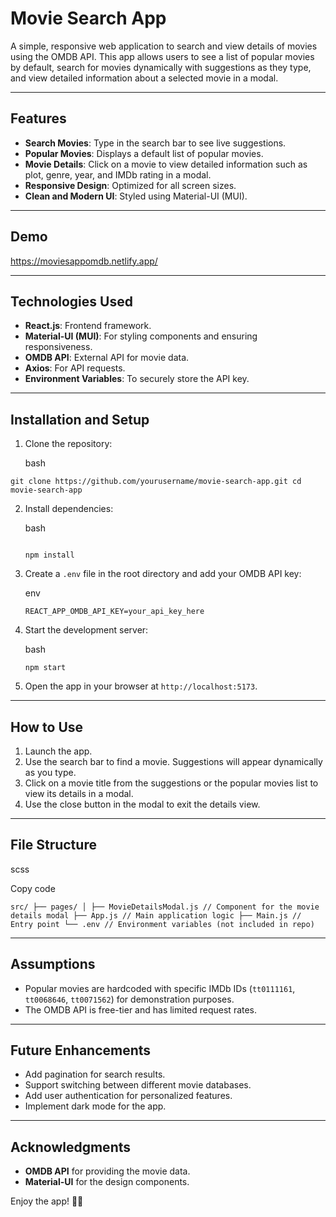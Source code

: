 <!DOCTYPE html>
<html>

<head>
  <meta charset="utf-8">
  <meta name="viewport" content="width=device-width, initial-scale=1.0">

  <link rel="stylesheet" href="https://stackedit.io/style.css" />
</head>

<body class="stackedit">
  <div class="stackedit__html"><h1 id="movie-search-app">Movie Search App</h1>
<p>A simple, responsive web application to search and view details of movies using the OMDB API. This app allows users to see a list of popular movies by default, search for movies dynamically with suggestions as they type, and view detailed information about a selected movie in a modal.</p>
<hr>
<h2 id="features"><strong>Features</strong></h2>
<ul>
<li><strong>Search Movies</strong>: Type in the search bar to see live suggestions.</li>
<li><strong>Popular Movies</strong>: Displays a default list of popular movies.</li>
<li><strong>Movie Details</strong>: Click on a movie to view detailed information such as plot, genre, year, and IMDb rating in a modal.</li>
<li><strong>Responsive Design</strong>: Optimized for all screen sizes.</li>
<li><strong>Clean and Modern UI</strong>: Styled using Material-UI (MUI).</li>
</ul>
<hr>
<h2 id="demo"><strong>Demo</strong></h2>
<p><a href="https://moviesappomdb.netlify.app/">https://moviesappomdb.netlify.app/</a></p>
<hr>
<h2 id="technologies-used"><strong>Technologies Used</strong></h2>
<ul>
<li><strong>React.js</strong>: Frontend framework.</li>
<li><strong>Material-UI (MUI)</strong>: For styling components and ensuring responsiveness.</li>
<li><strong>OMDB API</strong>: External API for movie data.</li>
<li><strong>Axios</strong>: For API requests.</li>
<li><strong>Environment Variables</strong>: To securely store the API key.</li>
</ul>
<hr>
<h2 id="installation-and-setup"><strong>Installation and Setup</strong></h2>
<ol>
<li>
<p>Clone the repository:</p>
<p>bash</p>
</li>
</ol>
<p><code>git clone https://github.com/yourusername/movie-search-app.git cd movie-search-app</code></p>
<ol start="2">
<li>
<p>Install dependencies:</p>
<p>bash</p>
<pre><code>
npm install
</code></pre>
</li>
<li>
<p>Create a <code>.env</code> file in the root directory and add your OMDB API key:</p>
<p>env</p>
<p><code>REACT_APP_OMDB_API_KEY=your_api_key_here</code></p>
</li>
<li>
<p>Start the development server:</p>
<p>bash</p>
<p><code>npm start</code></p>
</li>
<li>
<p>Open the app in your browser at <code>http://localhost:5173</code>.</p>
</li>
</ol>
<hr>
<h2 id="how-to-use"><strong>How to Use</strong></h2>
<ol>
<li>Launch the app.</li>
<li>Use the search bar to find a movie. Suggestions will appear dynamically as you type.</li>
<li>Click on a movie title from the suggestions or the popular movies list to view its details in a modal.</li>
<li>Use the close button in the modal to exit the details view.</li>
</ol>
<hr>
<h2 id="file-structure"><strong>File Structure</strong></h2>
<p>scss</p>
<p>Copy code</p>
<p><code>src/ ├── pages/ │ ├── MovieDetailsModal.js // Component for the movie details modal ├── App.js // Main application logic ├── Main.js // Entry point └── .env // Environment variables (not included in repo)</code></p>
<hr>
<h2 id="assumptions"><strong>Assumptions</strong></h2>
<ul>
<li>Popular movies are hardcoded with specific IMDb IDs (<code>tt0111161</code>, <code>tt0068646</code>, <code>tt0071562</code>) for demonstration purposes.</li>
<li>The OMDB API is free-tier and has limited request rates.</li>
</ul>
<hr>
<h2 id="future-enhancements"><strong>Future Enhancements</strong></h2>
<ul>
<li>Add pagination for search results.</li>
<li>Support switching between different movie databases.</li>
<li>Add user authentication for personalized features.</li>
<li>Implement dark mode for the app.</li>
</ul>
<hr>
<h2 id="acknowledgments"><strong>Acknowledgments</strong></h2>
<ul>
<li><strong>OMDB API</strong> for providing the movie data.</li>
<li><strong>Material-UI</strong> for the design components.</li>
</ul>
<p>Enjoy the app! 🎥🍿</p>
</div>
</body>

</html>
